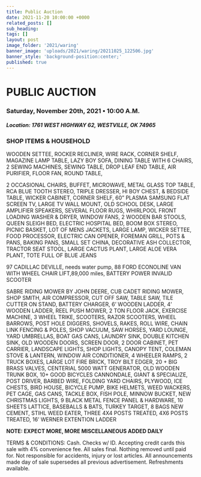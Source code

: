 ```yaml
---
title: Public Auction
date: 2021-11-20 10:00:00 +0000
related_posts: []
sub_heading:  
tags: []
layout: post
image_folder: '2021/waring'
banner_image: 'uploads/2021/waring/20211025_122506.jpg'
banner_style: 'background-position:center;'
published: true
---
```

# PUBLIC AUCTION
### Saturday, November 20th, 2021 • 10:00 A.M.

##### **Location:** 1761 WEST HIGHWAY 62, WESTVILLE, OK 74965
<!--header-->

### SHOP ITEMS & HOUSEHOLD
WOODEN SETTEE, ROCKER RECLINER, WIRE RACK, CORNER SHELF, MAGAZINE LAMP TABLE, LAZY BOY SOFA, DINING TABLE WITH 6 CHAIRS, 2 SEWING MACHINES, SEWING TABLE, DROP LEAF END TABLE, AIR PURIFIER, FLOOR FAN, ROUND TABLE,
<!--break-->
 2 OCCASIONAL CHAIRS, BUFFET, MICROWAVE, METAL GLASS TOP TABLE, RCA BLUE TOOTH STEREO, TRIPLE DRESSER, HI BOY CHEST, & BEDSIDE TABLE, WICKER CABINET, CORNER SHELF, 60” PLASMA SAMSUNG FLAT SCREEN TV, LARGE TV WALL MOUNT, OLD SCHOOL DESK, LARGE AMPLIFIER SPEAKERS, SEVERAL FLOOR RUGS, WHIRLPOOL FRONT LOADING WASHER & DRYER, WINDOW FANS, 2 WOODEN BAR STOOLS, QUEEN SLEIGH BED, ELECTRIC HOSPITAL BED, BOOM BOX STEREO, PICNIC BASKET, LOT OF MENS JACKETS, LARGE LAMP, WICKER SETTEE, FOOD PROCESSOR, ELECTRIC CAN OPENER, FOREMAN GRILL, POTS & PANS, BAKING PANS, SMALL SET CHINA, DECORATIVE ASH COLLECTOR, TRACTOR SEAT STOOL, LARGE CACTUS PLANT, LARGE ALOE VERA PLANT, TOTE FULL OF BLUE JEANS

97 CADILLAC DEVILLE, needs water pump, 88 FORD ECONOLINE VAN WITH WHEEL CHAIR LIFT,89,000 miles, BATTERY POWER INVALID SCOOTER 

SABRE RIDING MOWER BY JOHN DEERE, CUB CADET RIDING MOWER, SHOP SMITH, AIR COMPRESSOR, CUT OFF SAW, TABLE SAW, TILE CUTTER ON STAND, BATTERY CHARGER, 6’ WOODEN LADDER, 4’ WOODEN LADDER, REEL PUSH MOWER, 2 TON FLOOR JACK, EXERCISE MACHINE, 3 WHEEL TRIKE, SCOOTERS, RAZOR SCOOTERS, WHEEL BARROWS, POST HOLE DIGGERS, SHOVELS, RAKES, ROLL WIRE, CHAIN LINK FENCING & POLES, SHOP VACUUM, SAW HORSES, YARD LOUNGE, YARD UMBRELLAS, BOAT GAS CANS, LAUNDRY SINK, DOUBLE KITCHEN SINK, OLD WOODEN DOORS, SCREEN DOOR, 2 DOOR CABINET, PET CARRIER, LANDSCAPE LIGHTS, SHOP LIGHTS, CANOPY TENT, COLEMAN STOVE & LANTERN, WINDOW AIR CONDITIONER, 4 WHEELER RAMPS, 2 TRUCK BOXES, LARGE LOT FIRE BRICK, TROY BILT EDGER, 20 + BIG BRASS VALVES, CENTERIAL 5000 WATT GENERATOR, OLD WOODEN TRUNK BOX, 10+ GOOD BICYCLES CANNONDALE, GIANT & SPECIALIZE, POST DRIVER, BARBED WIRE, FOLDING YARD CHAIRS, PLYWOOD, ICE CHESTS, BIRD HOUSE, BICYCLE PUMP, BIKE HELMETS, WEED WACKERS, PET CAGE, GAS CANS, TACKLE BOX, FISH POLE, MINNOW BUCKET, NEW CHRISTMAS LIGHTS, 9 BLACK METAL FENCE PANEL & HARDWARE, 10 SHEETS LATTICE, BASEBALLS & BATS, TURKEY TARGET, 8 BAGS NEW CEMENT, STIHL WEED EATER,  THREE 4X4 POSTS TREATED, 4X6 POSTS TREATED, 16’ WERNER EXTENTION LADDER

__NOTE: EXPECT MORE, MORE MISCELLANEOUS ADDED DAILY__

TERMS & CONDITIONS: Cash. Checks w/ ID. Accepting credit cards this sale with 4% convenience fee. All sales final. Nothing removed until paid for. Not responsible for accidents, injury or lost articles. All announcements made day of sale supersedes all previous advertisement. Refreshments available. 
